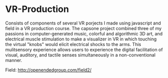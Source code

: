 # VR-Production
Consists of components of several VR porjects I made using javascript and field in a VR production course. The capsone project combined three of my passions in computer-generated music, colorful and algorithmic 3D art, and electrical muscle stimulation to make a visualizer in VR in which touching the virtual "knobs" would elicit electrical shocks to the arms. This mulitsensory experience allows users to experience the digital facilitation of visual, auditory, and tactile senses simultaneously in a non-conventional manner.

Field: <http://openendedgroup.com/field2/>
